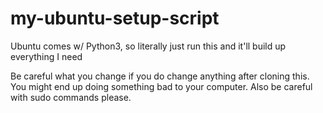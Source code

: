 # my-ubuntu-setup-script
Ubuntu comes w/ Python3, so literally just run this and it'll build up everything I need

Be careful what you change if you do change anything after cloning this. You might end up doing something bad to your computer. Also be careful with sudo commands please.
